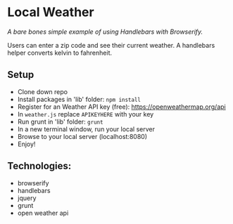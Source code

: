 # Local Weather
*A bare bones simple example of using Handlebars with Browserify.*

Users can enter a zip code and see their current weather. A handlebars helper converts kelvin to fahrenheit.

## Setup
* Clone down repo
* Install packages in 'lib' folder: `npm install`
* Register for an Weather API key (free): https://openweathermap.org/api
* In `weather.js` replace `APIKEYHERE` with your key
* Run grunt in 'lib' folder: `grunt`
* In a new terminal window, run your local server
* Browse to your local server (localhost:8080)
* Enjoy!

## Technologies:
* browserify
* handlebars
* jquery
* grunt
* open weather api

